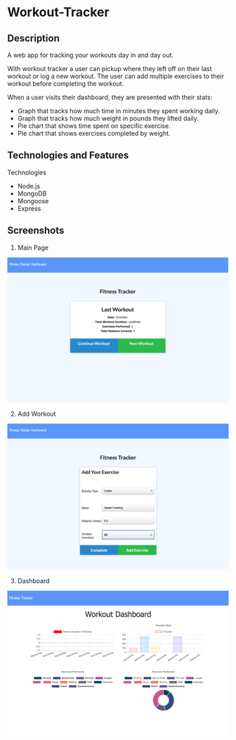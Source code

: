 # Workout-Tracker

## Description

A web app for tracking your workouts day in and day out.

With workout tracker a user can pickup where they left off on their last workout or log a new workout. The user can add multiple exercises to their workout before completing the workout.

When a user visits their dashboard, they are presented with their stats:

* Graph that tracks how much time in minutes they spent working daily.
* Graph that tracks how much weight in pounds they lifted daily.
* Pie chart that shows time spent on specific exercise.
* Pie chart that shows exercises completed by weight.

## Technologies and Features

Technologies

* Node.js
* MongoDB
* Mongoose
* Express


## Screenshots

1. Main Page 

![](/public/assets/homepage.png)

2. Add Workout

![](/public/assets/workout.png)

3. Dashboard

![](/public/assets/stats.png)